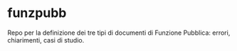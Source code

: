 # funzpubb
Repo per la definizione dei tre tipi di documenti di Funzione Pubblica: errori, chiarimenti, casi di studio.